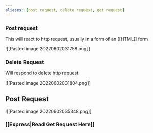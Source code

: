 ```yaml
---
aliases: [post request, delete request, get request]
---
```

### Post request
This will react to http request, usually in a form of an [[HTML]] form

![[Pasted image 20220602031758.png]]

### Delete Request
Will respond to delete http request

![[Pasted image 20220602031804.png]]


## Post Request
![[Pasted image 20220602035348.png]]


### [[Express|Read Get Request Here]]
